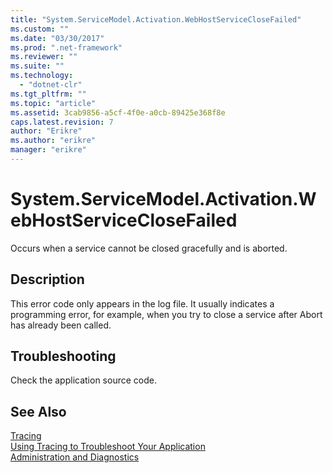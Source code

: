 ```yaml
---
title: "System.ServiceModel.Activation.WebHostServiceCloseFailed"
ms.custom: ""
ms.date: "03/30/2017"
ms.prod: ".net-framework"
ms.reviewer: ""
ms.suite: ""
ms.technology: 
  - "dotnet-clr"
ms.tgt_pltfrm: ""
ms.topic: "article"
ms.assetid: 3cab9856-a5cf-4f0e-a0cb-89425e368f8e
caps.latest.revision: 7
author: "Erikre"
ms.author: "erikre"
manager: "erikre"
---
```

# System.ServiceModel.Activation.WebHostServiceCloseFailed
Occurs when a service cannot be closed gracefully and is aborted.  
  
## Description  
 This error code only appears in the log file. It usually indicates a programming error, for example, when you try to close a service after Abort has already been called.  
  
## Troubleshooting  
 Check the application source code.  
  
## See Also  
 [Tracing](../../../../../docs/framework/wcf/diagnostics/tracing/index.md)   
 [Using Tracing to Troubleshoot Your Application](../../../../../docs/framework/wcf/diagnostics/tracing/using-tracing-to-troubleshoot-your-application.md)   
 [Administration and Diagnostics](../../../../../docs/framework/wcf/diagnostics/index.md)
